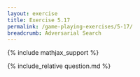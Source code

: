 ```yaml
---
layout: exercise
title: Exercise 5.17
permalink: /game-playing-exercises/5-17/
breadcrumb: Adversarial Search
---
```


{% include mathjax_support %}

<div><i class="arrow-up loader" data-chapter="game-playing-exercises" data-exercise="ex_17" data-rating="0"></i></div>
{% include_relative question.md %}
